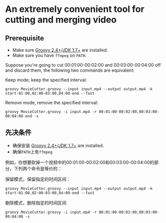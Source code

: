 # An extremely convenient tool for cutting and merging video

## Prerequisite

- Make sure [Groovy 2.4+](http://www.groovy-lang.org/download.html)/[JDK 1.7+](http://www.oracle.com/technetwork/java/javase/downloads/jdk8-downloads-2133151.html) are installed.
- Make sure you have `ffmpeg` on `PATH`.

Suppose you're going to cut 00:01:00-00:02:00 and 00:03:00-00:04:00 off and discard them, the following two commands are equivalent:

Keep mode, keep the specified interval:

```
groovy MovieCutter.groovy --input input.mp4 --output output.mp4 -k start-01:00,02:00-03:00,04:00-end --fast
```

Remove mode, remove the specified interval:

```
groovy MovieCutter.groovy -i input.mp4 -r 00:01:00-00:02:00,00:03:00-00:04:00-end -s
```

## 先决条件

- 确保安装 [Groovy 2.4+](http://www.groovy-lang.org/download.html)/[JDK 1.7+](http://www.oracle.com/technetwork/java/javase/downloads/jdk8-downloads-2133151.html) are installed.
- 确保`PATH`上有`ffmpeg`

例如，你想要砍掉一个视频中的00:01:00-00:02:00和00:03:00-00:04:00的部分，下列两个命令是等价的：

保留模式，保留指定的时间区间：

```
groovy MovieCutter.groovy --input input.mp4 --output output.mp4 -k start-01:00,02:00-03:00,04:00-end --fast
```

删除模式，删除指定的时间区间

```
groovy MovieCutter.groovy -i input.mp4 -r 00:01:00-00:02:00,00:03:00-00:04:00 -s
```
